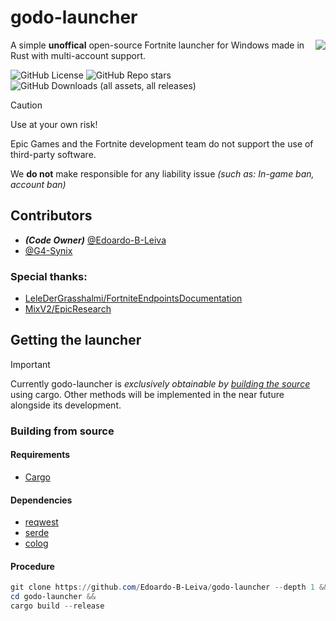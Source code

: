 # godo-launcher

<img src="app_icon.ico" align="right" />

A simple **unoffical** open-source Fortnite launcher for Windows made in Rust with multi-account support.

![GitHub License](https://img.shields.io/github/license/Edoardo-b-leiva/godo-launcher?style=for-the-badge)
![GitHub Repo stars](https://img.shields.io/github/stars/Edoardo-B-Leiva/godo-launcher?style=for-the-badge&label=GitHub%20stars)
![GitHub Downloads (all assets, all releases)](https://img.shields.io/github/downloads/Edoardo-B-Leiva/godo-launcher/total?style=for-the-badge&label=Downloads)

> [!Caution]
> Use at your own risk!
> 
> Epic Games and the Fortnite development team do not support the use of third-party software.
>
> We **do not** make responsible for any liability issue *(such as: In-game ban, account ban)*

## Contributors
- ***(Code Owner)*** [@Edoardo-B-Leiva](https://github.com/Edoardo-B-Leiva/) 
- [@G4-Synix](https://github.com/G4-Synix)

### Special thanks:
- [LeleDerGrasshalmi/FortniteEndpointsDocumentation](https://github.com/LeleDerGrasshalmi/FortniteEndpointsDocumentation)
- [MixV2/EpicResearch](https://github.com/MixV2/EpicResearch)

## Getting the launcher
> [!IMPORTANT]
> Currently godo-launcher is *exclusively obtainable by [building the source](README.md#building-from-source)* using cargo.
> Other methods will be implemented in the near future alongside its development.

### Building from source
#### Requirements
- [Cargo](https://rustup.rs/)

  
#### Dependencies
- [reqwest](https://github.com/seanmonstar/reqwest)
- [serde](https://serde.rs/)
- [colog](https://github.com/chrivers/rust-colog)

#### Procedure
```powershell
git clone https://github.com/Edoardo-B-Leiva/godo-launcher --depth 1 &&
cd godo-launcher &&
cargo build --release
```

